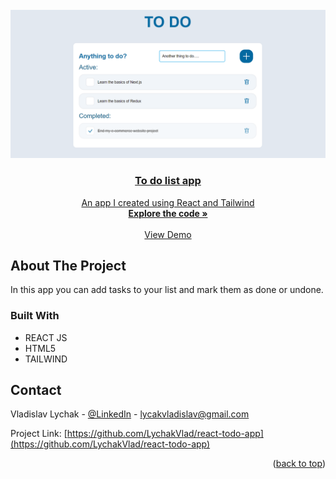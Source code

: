   <a href="https://github.com/LychakVlad/react-todo-app" target='_blank'>
<a name="readme-top"></a>

<br />
<div align="center">
  <a href="https://lychakvlad.github.io/react-todo-app/" target='_blank'>
    <img src="./src/assets/todo.png" alt="Logo" width='900'>

<h3 align="center">To do list app</h3>

  <p align="center">
    An app I created using React and Tailwind
    <br />
    <a href="https://github.com/LychakVlad/react-todo-app"><strong>Explore the code »</strong></a>
    <br />
    <br />
    <a href="https://lychakvlad.github.io/react-todo-app/">View Demo</a>
  </p>
</div>

<!-- ABOUT THE PROJECT -->

## About The Project

In this app you can add tasks to your list and mark them as done or undone.

### Built With

- REACT JS
- HTML5
- TAILWIND


## Contact

Vladislav Lychak - [@LinkedIn](https://www.linkedin.com/in/vladislav-lychak/) - lycakvladislav@gmail.com

Project Link: [https://github.com/LychakVlad/react-todo-app](https://github.com/LychakVlad/react-todo-app)

<p align="right">(<a href="#readme-top">back to top</a>)</p>

<!-- MARKDOWN LINKS & IMAGES -->
<!-- https://www.markdownguide.org/basic-syntax/#reference-style-links -->

[react.js]: https://img.shields.io/badge/React-20232A?style=for-the-badge&logo=react&logoColor=61DAFB
[react-url]: https://reactjs.org/